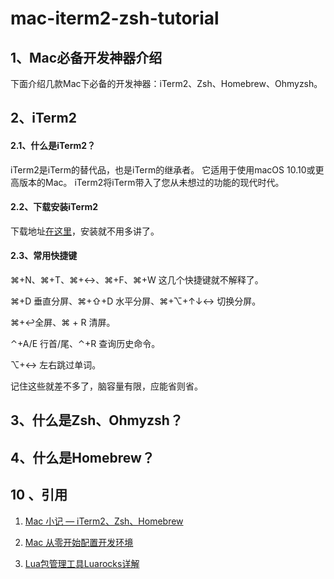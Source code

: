 # mac-iterm2-zsh-tutorial

## 1、Mac必备开发神器介绍
下面介绍几款Mac下必备的开发神器：iTerm2、Zsh、Homebrew、Ohmyzsh。

## 2、iTerm2

#### 2.1、什么是iTerm2？
iTerm2是iTerm的替代品，也是iTerm的继承者。 它适用于使用macOS 10.10或更高版本的Mac。 iTerm2将iTerm带入了您从未想过的功能的现代时代。

#### 2.2、下载安装iTerm2
下载地址[在这里](https://www.iterm2.com/)，安装就不用多讲了。

#### 2.3、常用快捷键

⌘+N、⌘+T、⌘+↔、⌘+F、⌘+W 这几个快捷键就不解释了。

⌘+D 垂直分屏、⌘+⇧+D 水平分屏、⌘+⌥+↑↓↔ 切换分屏。

⌘+↩全屏、⌘ + R 清屏。

⌃+A/E 行首/尾、⌃+R 查询历史命令。

⌥+↔ 左右跳过单词。

记住这些就差不多了，脑容量有限，应能省则省。

## 3、什么是Zsh、Ohmyzsh？


## 4、什么是Homebrew？

## 10 、引用
1. [Mac 小记 — iTerm2、Zsh、Homebrew](https://www.cnblogs.com/youclk/p/8125305.html)

2. [Mac 从零开始配置开发环境](https://www.codecasts.com/series/setup-a-mac-dev-machine)

3. [Lua包管理工具Luarocks详解](https://my.oschina.net/idevz/blog/519598)